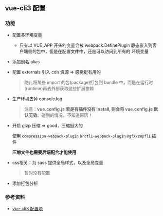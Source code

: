 ## vue-cli3 配置

### 功能

* 配置多环境变量
  
  * 只有以 VUE_APP 开头的变量会被 webpack.DefinePlugin 静态嵌入到客户端侧的包中，但是在配置文件中，还是可以访问到所有的 环境变量
  
* 添加别名 alias

* 配置 externals 引入 cdn 资源 => 感觉挺有用的

  > 防止将某些 import 的包(package)打包到 bundle 中，而是在运行时(runtime)再去外部获取这些扩展依赖
  
* 生产环境去掉 console.log 

  > 注意：**vue.config.js 若是有插件没有 install, 则会将 vue.config.js 默认无效**。碰到的情况，不知道原因！

* 开启 gizp 压缩 => good，压缩挺大的

  使用 `compression-webpack-plugin` `brotli-webpack-plugin` `@gfx/zopfli` 插件

  **压缩文件也需要后端配合才能使用**

* css相关：为 sass 提供全局样式，以及全局变量

  > 暂时没有配置

* 添加打包分析

### 参考资料

* [vue-cli3 配置项](https://github.com/staven630/vue-cli4-config/tree/vue-cli3)